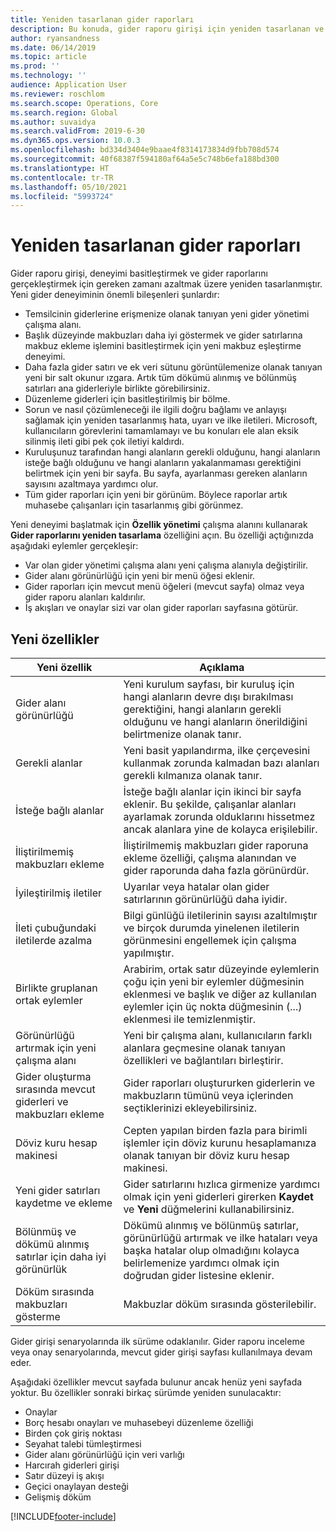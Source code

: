 ```yaml
---
title: Yeniden tasarlanan gider raporları
description: Bu konuda, gider raporu girişi için yeniden tasarlanan ve yeniden düşünülen deneyim hakkında bilgiler sağlanmaktadır.
author: ryansandness
ms.date: 06/14/2019
ms.topic: article
ms.prod: ''
ms.technology: ''
audience: Application User
ms.reviewer: roschlom
ms.search.scope: Operations, Core
ms.search.region: Global
ms.author: suvaidya
ms.search.validFrom: 2019-6-30
ms.dyn365.ops.version: 10.0.3
ms.openlocfilehash: bd334d3404e9baae4f8314173834d9fbb708d574
ms.sourcegitcommit: 40f68387f594180af64a5e5c748b6efa188bd300
ms.translationtype: HT
ms.contentlocale: tr-TR
ms.lasthandoff: 05/10/2021
ms.locfileid: "5993724"
---
```

# <a name="redesigned-expense-reports"></a>Yeniden tasarlanan gider raporları

Gider raporu girişi, deneyimi basitleştirmek ve gider raporlarını gerçekleştirmek için gereken zamanı azaltmak üzere yeniden tasarlanmıştır. Yeni gider deneyiminin önemli bileşenleri şunlardır:

- Temsilcinin giderlerine erişmenize olanak tanıyan yeni gider yönetimi çalışma alanı.
- Başlık düzeyinde makbuzları daha iyi göstermek ve gider satırlarına makbuz ekleme işlemini basitleştirmek için yeni makbuz eşleştirme deneyimi.
- Daha fazla gider satırı ve ek veri sütunu görüntülemenize olanak tanıyan yeni bir salt okunur ızgara. Artık tüm dökümü alınmış ve bölünmüş satırları ana giderleriyle birlikte görebilirsiniz.
- Düzenleme giderleri için basitleştirilmiş bir bölme.
- Sorun ve nasıl çözümleneceği ile ilgili doğru bağlamı ve anlayışı sağlamak için yeniden tasarlanmış hata, uyarı ve ilke iletileri. Microsoft, kullanıcıların görevlerini tamamlamayı ve bu konuları ele alan eksik silinmiş ileti gibi pek çok iletiyi kaldırdı.
- Kuruluşunuz tarafından hangi alanların gerekli olduğunu, hangi alanların isteğe bağlı olduğunu ve hangi alanların yakalanmaması gerektiğini belirtmek için yeni bir sayfa. Bu sayfa, ayarlanması gereken alanların sayısını azaltmaya yardımcı olur.
- Tüm gider raporları için yeni bir görünüm. Böylece raporlar artık muhasebe çalışanları için tasarlanmış gibi görünmez.

Yeni deneyimi başlatmak için **Özellik yönetimi** çalışma alanını kullanarak **Gider raporlarını yeniden tasarlama** özelliğini açın. Bu özelliği açtığınızda aşağıdaki eylemler gerçekleşir:

- Var olan gider yönetimi çalışma alanı yeni çalışma alanıyla değiştirilir.
- Gider alanı görünürlüğü için yeni bir menü öğesi eklenir.
- Gider raporları için mevcut menü öğeleri (mevcut sayfa) olmaz veya gider raporu alanları kaldırılır.
- İş akışları ve onaylar sizi var olan gider raporları sayfasına götürür.

## <a name="new-features"></a>Yeni özellikler

| Yeni özellik | Açıklama |
|---|----|
| Gider alanı görünürlüğü | Yeni kurulum sayfası, bir kuruluş için hangi alanların devre dışı bırakılması gerektiğini, hangi alanların gerekli olduğunu ve hangi alanların önerildiğini belirtmenize olanak tanır. |
| Gerekli alanlar | Yeni basit yapılandırma, ilke çerçevesini kullanmak zorunda kalmadan bazı alanları gerekli kılmanıza olanak tanır. |
| İsteğe bağlı alanlar | İsteğe bağlı alanlar için ikinci bir sayfa eklenir. Bu şekilde, çalışanlar alanları ayarlamak zorunda olduklarını hissetmez ancak alanlara yine de kolayca erişilebilir. |
| İliştirilmemiş makbuzları ekleme | İliştirilmemiş makbuzları gider raporuna ekleme özelliği, çalışma alanından ve gider raporunda daha fazla görünürdür. |
| İyileştirilmiş iletiler | Uyarılar veya hatalar olan gider satırlarının görünürlüğü daha iyidir. |
| İleti çubuğundaki iletilerde azalma| Bilgi günlüğü iletilerinin sayısı azaltılmıştır ve birçok durumda yinelenen iletilerin görünmesini engellemek için çalışma yapılmıştır. |
| Birlikte gruplanan ortak eylemler | Arabirim, ortak satır düzeyinde eylemlerin çoğu için yeni bir eylemler düğmesinin eklenmesi ve başlık ve diğer az kullanılan eylemler için üç nokta düğmesinin (...) eklenmesi ile temizlenmiştir. |
| Görünürlüğü artırmak için yeni çalışma alanı | Yeni bir çalışma alanı, kullanıcıların farklı alanlara geçmesine olanak tanıyan özellikleri ve bağlantıları birleştirir. |
| Gider oluşturma sırasında mevcut giderleri ve makbuzları ekleme | Gider raporları oluştururken giderlerin ve makbuzların tümünü veya içlerinden seçtiklerinizi ekleyebilirsiniz. |
| Döviz kuru hesap makinesi | Cepten yapılan birden fazla para birimli işlemler için döviz kurunu hesaplamanıza olanak tanıyan bir döviz kuru hesap makinesi. |
| Yeni gider satırları kaydetme ve ekleme | Gider satırlarını hızlıca girmenize yardımcı olmak için yeni giderleri girerken **Kaydet** ve **Yeni** düğmelerini kullanabilirsiniz. |
| Bölünmüş ve dökümü alınmış satırlar için daha iyi görünürlük | Dökümü alınmış ve bölünmüş satırlar, görünürlüğü artırmak ve ilke hataları veya başka hatalar olup olmadığını kolayca belirlemenize yardımcı olmak için doğrudan gider listesine eklenir. |
| Döküm sırasında makbuzları gösterme | Makbuzlar döküm sırasında gösterilebilir. |

Gider girişi senaryolarında ilk sürüme odaklanılır. Gider raporu inceleme veya onay senaryolarında, mevcut gider girişi sayfası kullanılmaya devam eder.

Aşağıdaki özellikler mevcut sayfada bulunur ancak henüz yeni sayfada yoktur. Bu özellikler sonraki birkaç sürümde yeniden sunulacaktır:

- Onaylar
- Borç hesabı onayları ve muhasebeyi düzenleme özelliği
- Birden çok giriş noktası
- Seyahat talebi tümleştirmesi
- Gider alanı görünürlüğü için veri varlığı
- Harcırah giderleri girişi
- Satır düzeyi iş akışı
- Geçici onaylayan desteği
- Gelişmiş döküm


[!INCLUDE[footer-include](../includes/footer-banner.md)]